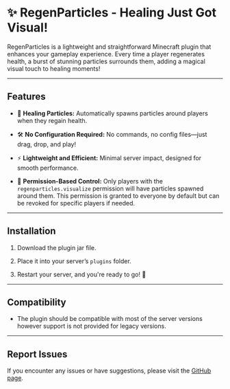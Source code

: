 # ✨ RegenParticles - Healing Just Got Visual!

RegenParticles is a lightweight and straightforward Minecraft plugin that enhances your gameplay experience. Every time a player regenerates health, a burst of stunning particles surrounds them, adding a magical visual touch to healing moments!

---

## Features

- 🎇 **Healing Particles:** Automatically spawns particles around players when they regain health.

- 🛠️ **No Configuration Required:** No commands, no config files—just drag, drop, and play!

- ⚡ **Lightweight and Efficient:** Minimal server impact, designed for smooth performance.

- 🔑 **Permission-Based Control:**   Only players with the `regenparticles.visualize` permission will have particles spawned around them. This permission is granted to everyone by default but can be revoked for specific players if needed.

---

## Installation

1. Download the plugin jar file.

2. Place it into your server’s `plugins` folder.

3. Restart your server, and you're ready to go! 🎉

---

## Compatibility

- The plugin should be compatible with most of the server versions however support is not provided for legacy versions.

---

## Report Issues

If you encounter any issues or have suggestions, please visit the [GitHub page](https://github.com/Dreamers-Dev/RegenParticles).